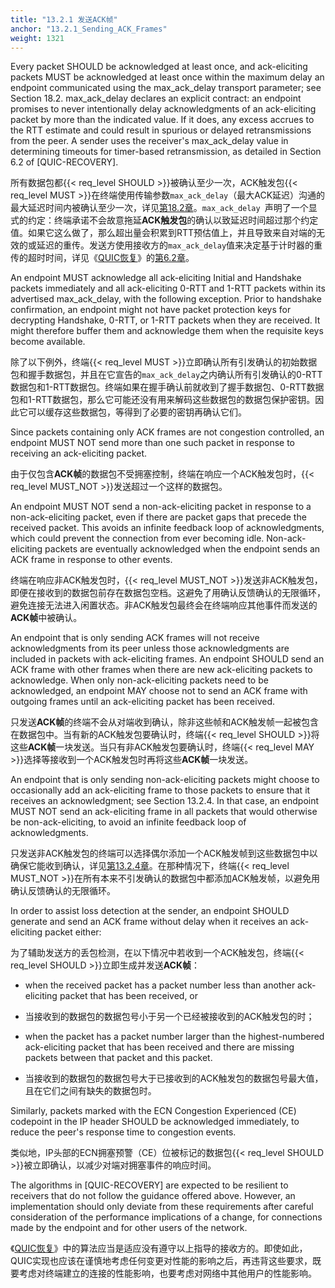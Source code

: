 ```yaml
---
title: "13.2.1 发送ACK帧"
anchor: "13.2.1_Sending_ACK_Frames"
weight: 1321
---
```


Every packet SHOULD be acknowledged at least once, and ack-eliciting packets MUST be acknowledged at least once within the maximum delay an endpoint communicated using the max_ack_delay transport parameter; see Section 18.2. max_ack_delay declares an explicit contract: an endpoint promises to never intentionally delay acknowledgments of an ack-eliciting packet by more than the indicated value. If it does, any excess accrues to the RTT estimate and could result in spurious or delayed retransmissions from the peer. A sender uses the receiver's max_ack_delay value in determining timeouts for timer-based retransmission, as detailed in Section 6.2 of [QUIC-RECOVERY].

所有数据包都{{< req_level SHOULD >}}被确认至少一次，ACK触发包{{< req_level MUST >}}在终端使用传输参数`max_ack_delay`（最大ACK延迟）沟通的最大延迟时间内被确认至少一次，详见[第18.2章]()。`max_ack_delay `声明了一个显式的约定：终端承诺不会故意拖延**ACK触发包**的确认以致延迟时间超过那个约定值。如果它这么做了，那么超出量会积累到RTT预估值上，并且导致来自对端的无效的或延迟的重传。发送方使用接收方的`max_ack_delay`值来决定基于计时器的重传的超时时间，详见《[QUIC恢复]()》的[第6.2章]()。

An endpoint MUST acknowledge all ack-eliciting Initial and Handshake packets immediately and all ack-eliciting 0-RTT and 1-RTT packets within its advertised max_ack_delay, with the following exception. Prior to handshake confirmation, an endpoint might not have packet protection keys for decrypting Handshake, 0-RTT, or 1-RTT packets when they are received. It might therefore buffer them and acknowledge them when the requisite keys become available.

除了以下例外，终端{{< req_level MUST >}}立即确认所有引发确认的初始数据包和握手数据包，并且在它宣告的`max_ack_delay`之内确认所有引发确认的0-RTT数据包和1-RTT数据包。终端如果在握手确认前就收到了握手数据包、0-RTT数据包和1-RTT数据包，那么它可能还没有用来解码这些数据包的数据包保护密钥。因此它可以缓存这些数据包，等得到了必要的密钥再确认它们。

Since packets containing only ACK frames are not congestion controlled, an endpoint MUST NOT send more than one such packet in response to receiving an ack-eliciting packet.

由于仅包含**ACK帧**的数据包不受拥塞控制，终端在响应一个ACK触发包时，{{< req_level MUST_NOT >}}发送超过一个这样的数据包。

An endpoint MUST NOT send a non-ack-eliciting packet in response to a non-ack-eliciting packet, even if there are packet gaps that precede the received packet. This avoids an infinite feedback loop of acknowledgments, which could prevent the connection from ever becoming idle. Non-ack-eliciting packets are eventually acknowledged when the endpoint sends an ACK frame in response to other events.

终端在响应非ACK触发包时，{{< req_level MUST_NOT >}}发送非ACK触发包，即便在接收到的数据包前存在数据包空档。这避免了用确认反馈确认的无限循环，避免连接无法进入闲置状态。非ACK触发包最终会在终端响应其他事件而发送的**ACK帧**中被确认。

An endpoint that is only sending ACK frames will not receive acknowledgments from its peer unless those acknowledgments are included in packets with ack-eliciting frames. An endpoint SHOULD send an ACK frame with other frames when there are new ack-eliciting packets to acknowledge. When only non-ack-eliciting packets need to be acknowledged, an endpoint MAY choose not to send an ACK frame with outgoing frames until an ack-eliciting packet has been received.

只发送**ACK帧**的终端不会从对端收到确认，除非这些帧和ACK触发帧一起被包含在数据包中。当有新的ACK触发包要确认时，终端{{< req_level SHOULD >}}将这些**ACK帧**一块发送。当只有非ACK触发包要确认时，终端{{< req_level MAY >}}选择等接收到一个ACK触发包时再将这些**ACK帧**一块发送。

An endpoint that is only sending non-ack-eliciting packets might choose to occasionally add an ack-eliciting frame to those packets to ensure that it receives an acknowledgment; see Section 13.2.4. In that case, an endpoint MUST NOT send an ack-eliciting frame in all packets that would otherwise be non-ack-eliciting, to avoid an infinite feedback loop of acknowledgments.

只发送非ACK触发包的终端可以选择偶尔添加一个ACK触发帧到这些数据包中以确保它能收到确认，详见[第13.2.4章]()。在那种情况下，终端{{< req_level MUST_NOT >}}在所有本来不引发确认的数据包中都添加ACK触发帧，以避免用确认反馈确认的无限循环。

In order to assist loss detection at the sender, an endpoint SHOULD generate and send an ACK frame without delay when it receives an ack-eliciting packet either:

为了辅助发送方的丢包检测，在以下情况中若收到一个ACK触发包，终端{{< req_level SHOULD >}}立即生成并发送**ACK帧**：

* when the received packet has a packet number less than another ack-eliciting packet that has been received, or

* 当接收到的数据包的数据包号小于另一个已经被接收到的ACK触发包的时；

* when the packet has a packet number larger than the highest-numbered ack-eliciting packet that has been received and there are missing packets between that packet and this packet.

* 当接收到的数据包的数据包号大于已接收到的ACK触发包的数据包号最大值，且在它们之间有缺失的数据包时。

Similarly, packets marked with the ECN Congestion Experienced (CE) codepoint in the IP header SHOULD be acknowledged immediately, to reduce the peer's response time to congestion events.

类似地，IP头部的ECN拥塞预警（CE）位被标记的数据包{{< req_level SHOULD >}}被立即确认，以减少对端对拥塞事件的响应时间。

The algorithms in [QUIC-RECOVERY] are expected to be resilient to receivers that do not follow the guidance offered above. However, an implementation should only deviate from these requirements after careful consideration of the performance implications of a change, for connections made by the endpoint and for other users of the network.

《[QUIC恢复]()》中的算法应当是适应没有遵守以上指导的接收方的。即使如此，QUIC实现也应该在谨慎地考虑任何变更对性能的影响之后，再违背这些要求，既要考虑对终端建立的连接的性能影响，也要考虑对网络中其他用户的性能影响。
